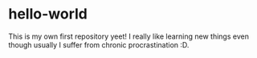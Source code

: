 # hello-world
This is my own first repository yeet! I really like learning new things even though usually I suffer from chronic procrastination :D.
